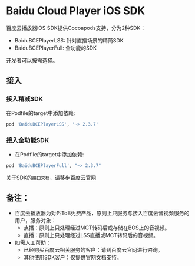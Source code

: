 # Baidu Cloud Player iOS SDK

百度云播放器iOS SDK提供Cocoapods支持，分为2种SDK：

* BaiduBCEPlayerLSS: 针对直播场景的精简SDK
* BaiduBCEPlayerFull: 全功能的SDK

开发者可以按需选择。

## 接入

### 接入精减SDK
在Podfile的target中添加依赖:
```ruby
pod 'BaiduBCEPlayerLSS', '~> 2.3.7'
```

### 接入全功能SDK
* 在Podfile的target中添加依赖:
```ruby
pod 'BaiduBCEPlayerFull', "~> 2.3.7"
```

关于SDK的`接口文档`，请移步[百度云官网](https://cloud.baidu.com/doc/Downloadcenter/player.html#.E6.92.AD.E6.94.BE.E5.99.A8iOS.20SDK)

## 备注：

* 百度云播放器为对外ToB免费产品，原则上只服务与接入百度云音视频服务的用户，服务对象：
   * 点播：原则上只处理经过MCT转码后或存储在BOS上的音视频。
   * 直播：原则上只处理经过LSS直播或MCT转码后的音视频。
* 如需人工帮助：
   * 已经购买百度云相关服务的客户：请到百度云官网进行咨询。
   * 其他使用SDK客户：仅提供官网文档支持。
